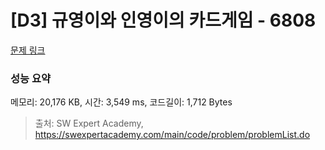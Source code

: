 # [D3] 규영이와 인영이의 카드게임 - 6808 

[문제 링크](https://swexpertacademy.com/main/code/problem/problemDetail.do?contestProbId=AWgv9va6HnkDFAW0) 

### 성능 요약

메모리: 20,176 KB, 시간: 3,549 ms, 코드길이: 1,712 Bytes



> 출처: SW Expert Academy, https://swexpertacademy.com/main/code/problem/problemList.do